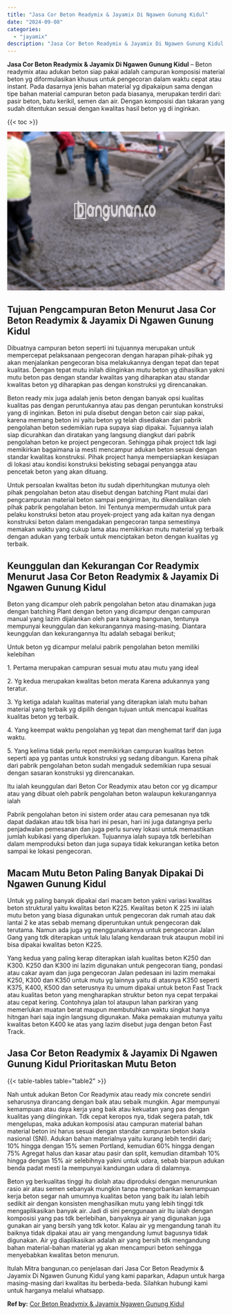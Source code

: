 ```yaml
---
title: "Jasa Cor Beton Readymix & Jayamix Di Ngawen Gunung Kidul"
date: "2024-09-08"
categories: 
  - "jayamix"
description: "Jasa Cor Beton Readymix & Jayamix Di Ngawen Gunung Kidul. Itulah Mitra bangunan.co penjelasan dari Jasa Cor Beton Readymix & Jayamix Di Ngawen Gunung Kidul y..."
---
```


**Jasa Cor Beton Readymix & Jayamix Di Ngawen Gunung Kidul** – Beton readymix atau adukan beton siap pakai adalah campuran komposisi material beton yg diformulasikan khusus untuk pengecoran dalam waktu cepat atau instant. Pada dasarnya jenis bahan material yg dipakaipun sama dengan tipe bahan material campuran beton pada biasanya, merupakan terdiri dari: pasir beton, batu kerikil, semen dan air. Dengan komposisi dan takaran yang sudah ditentukan sesuai dengan kwalitas hasil beton yg di inginkan.

{{< toc >}}

![Jasa Cor Beton Readymix & Jayamix Di Ngawen Gunung Kidul](/images/jasa-cor-readymix-55.png)

## Tujuan Pengcampuran Beton Menurut Jasa Cor Beton Readymix & Jayamix Di Ngawen Gunung Kidul

Dibuatnya campuran beton seperti ini tujuannya merupakan untuk mempercepat pelaksanaan pengecoran dengan harapan pihak-pihak yg akan menjalankan pengecoran bisa melakukannya dengan tepat dan tepat kualitas. Dengan tepat mutu inilah diinginkan mutu beton yg dihasilkan yakni mutu beton pas dengan standar kwalitas yang diharapkan atau standar kwalitas beton yg diharapkan pas dengan konstruksi yg direncanakan.

Beton ready mix juga adalah jenis beton dengan banyak opsi kualitas kualitas pas dengan peruntukannya atau pas dengan peruntukan konstruksi yang di inginkan. Beton ini pula disebut dengan beton cair siap pakai, karena memang beton ini yaitu beton yg telah disediakan dari pabrik pengolahan beton sedemikian rupa supaya siap dipakai. Tujuannya ialah siap dicurahkan dan diratakan yang langsung diangkut dari pabrik pengolahan beton ke project pengecoran. Sehingga pihak project tdk lagi memikirkan bagaimana ia mesti mencampur adukan beton sesuai dengan standar kwalitas konstruksi. Pihak project hanya mempersiapkan kesiapan di lokasi atau kondisi konstruksi bekisting sebagai penyangga atau pencetak beton yang akan dituang.

Untuk persoalan kwalitas beton itu sudah diperhitungkan mutunya oleh pihak pengolahan beton atau disebut dengan batching Plant mulai dari pengcampuran material beton sampai pengiriman, itu dikendalikan oleh pihak pabrik pengolahan beton. Ini Tentunya mempermudah untuk para pelaku konstruksi beton atau proyek-project yang ada kaitan nya dengan konstruksi beton dalam mengadakan pengecoran tanpa semestinya memakan waktu yang cukup lama atau memikirkan mutu material yg terbaik dengan adukan yang terbaik untuk menciptakan beton dengan kualitas yg terbaik.

## Keunggulan dan Kekurangan Cor Readymix Menurut Jasa Cor Beton Readymix & Jayamix Di Ngawen Gunung Kidul

Beton yang dicampur oleh pabrik pengolahan beton atau dinamakan juga dengan batching Plant dengan beton yang dicampur dengan campuran manual yang lazim dijalankan oleh para tukang bangunan, tentunya mempunyai keunggulan dan kekurangannya masing-masing. Diantara keunggulan dan kekurangannya Itu adalah sebagai berikut;

Untuk beton yg dicampur melalui pabrik pengolahan beton memiliki kelebihan

1\. Pertama merupakan campuran sesuai mutu atau mutu yang ideal

2\. Yg kedua merupakan kwalitas beton merata Karena adukannya yang teratur.

3\. Yg ketiga adalah kualitas material yang diterapkan ialah mutu bahan material yang terbaik yg dipilih dengan tujuan untuk mencapai kualitas kualitas beton yg terbaik.

4\. Yang keempat waktu pengolahan yg tepat dan menghemat tarif dan juga waktu.

5\. Yang kelima tidak perlu repot memikirkan campuran kualitas beton seperti apa yg pantas untuk konstruksi yg sedang dibangun. Karena pihak dari pabrik pengolahan beton sudah mengaduk sedemikian rupa sesuai dengan sasaran konstruksi yg direncanakan.

Itu ialah keunggulan dari Beton Cor Readymix atau beton cor yg dicampur atau yang dibuat oleh pabrik pengolahan beton walaupun kekurangannya ialah

Pabrik pengolahan beton ini sistem order atau cara pemesanan nya tdk dapat dadakan atau tdk bisa hari ini pesan, hari ini juga datangnya perlu penjadwalan pemesanan dan juga perlu survey lokasi untuk memastikan jumlah kubikasi yang diperlukan. Tujuannya ialah supaya tdk berlebihan dalam memproduksi beton dan juga supaya tidak kekurangan ketika beton sampai ke lokasi pengecoran.

## Macam Mutu Beton Paling Banyak Dipakai Di Ngawen Gunung Kidul

Untuk yg paling banyak dipakai dari macam beton yakni variasi kwalitas beton struktural yaitu kwalitas beton K225. Kwalitas beton K 225 ini ialah mutu beton yang biasa digunakan untuk pengecoran dak rumah atau dak lantai 2 ke atas sebab memang diperuntukan untuk pengecoran dak terutama. Namun ada juga yg menggunakannya untuk pengecoran Jalan Gang yang tdk diterapkan untuk lalu lalang kendaraan truk ataupun mobil ini bisa dipakai kwalitas beton K225.

Yang kedua yang paling kerap diterapkan ialah kualitas beton K250 dan K300. K250 dan K300 ini lazim digunakan untuk pengecoran tiang, pondasi atau cakar ayam dan juga pengecoran Jalan pedesaan ini lazim memakai K250, K300 dan K350 untuk mutu yg lainnya yaitu di atasnya K350 seperti K375, K400, K500 dan seterusnya itu umum dipakai untuk beton Fast Track atau kualitas beton yang mengharapkan struktur beton nya cepat terpakai atau cepat kering. Contohnya jalan tol ataupun lahan parkiran yang memerlukan muatan berat maupun membutuhkan waktu singkat hanya hitngan hari saja ingin langsung digunakan. Maka pemakaian mutunya yaitu kwalitas beton K400 ke atas yang lazim disebut juga dengan beton Fast Track.

## Jasa Cor Beton Readymix & Jayamix Di Ngawen Gunung Kidul Prioritaskan Mutu Beton

{{< table-tables table="table2" >}}

Nah untuk adukan Beton Cor Readymix atau ready mix concrete sendiri seharusnya dirancang dengan baik atau sebaik mungkin. Agar mempunyai kemampuan atau daya kerja yang baik atau kekuatan yang pas dengan kualitas yang diinginkan. Tdk cepat keropos nya, tidak segera patah, tdk mengelupas, maka adukan komposisi atau campuran material bahan material beton ini harus sesuai dengan standar campuran beton skala nasional (SNI). Adukan bahan materialnya yaitu kurang lebih terdiri dari; 10% hingga dengan 15% semen Portland, kemudian 60% hingga dengan 75% Agregat halus dan kasar atau pasir dan split, kemudian ditambah 10% hingga dengan 15% air selebihnya yakni untuk udara, sebab biarpun adukan benda padat mesti Ia mempunyai kandungan udara di dalamnya.

Beton yg berkualitas tinggi itu diolah atau diproduksi dengan menurunkan rasio air atau semen sebanyak mungkin tanpa mengorbankan kemampuan kerja beton segar nah umumnya kualitas beton yang baik itu ialah lebih sedikit air dengan konsisten menghasilkan mutu yang lebih tinggi tdk mengaplikasikan banyak air. Jadi di sini penggunaan air Itu ialah dengan komposisi yang pas tdk berlebihan, banyaknya air yang digunakan juga gunakan air yang bersih yang tdk kotor. Kalau air yg mengandung tanah itu baiknya tidak dipakai atau air yang mengandung lumut bagusnya tidak digunakan. Air yg diaplikasikan adalah air yang bersih tdk mengandung bahan material-bahan material yg akan mencampuri beton sehingga menyebabkan kwalitas beton menurun.

Itulah Mitra bangunan.co penjelasan dari Jasa Cor Beton Readymix & Jayamix Di Ngawen Gunung Kidul yang kami paparkan, Adapun untuk harga masing-masing dari kwalitas itu berbeda-beda. Silahkan hubungi kami untuk harganya melalui whatsapp.

**Ref by:** [Cor Beton Readymix & Jayamix Ngawen Gunung Kidul](https://id.wikipedia.org/wiki/Cor)
